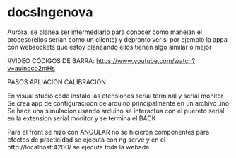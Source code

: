 # docsIngenova

Aurora, se planea ser intermediario para conocer como manejan el proceso(ellos serían como un cliente) y depronto ver si por ejemplo la appa con websockets que estoy planeando ellos tienen algo similar o mejor


#VIDEO CÓDIGOS DE BARRA:
https://www.youtube.com/watch?v=auinoco2mHs

PASOS APLIACION CALIBRACION

En visual studio code instalo las etensiones serial terminal y serial monitor
Se crea app de  configuracioon de arduino principalmente en un archivo .ino
Se hace una simulacion usando arduino
se interactua con el puereto serial en la extension serial monitor y se termina el BACK

Para el front se hizo con ANGULAR
no se hicieron componentes para efectos de practicidad
se ejecuta con ng serve y en el http://localhost:4200/
se ejecuta toda la webada

